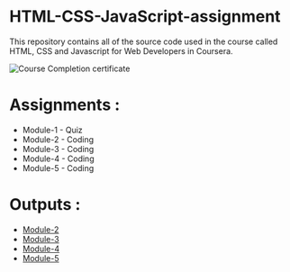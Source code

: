 # HTML-CSS-JavaScript-assignment


This repository contains all of the source code used in the course called HTML, CSS and Javascript for Web Developers in Coursera.

![Course Completion certificate]( )


# Assignments :

* Module-1 - Quiz 
* Module-2 - Coding
* Module-3 - Coding
* Module-4 - Coding
* Module-5 - Coding


# Outputs :

* [Module-2](https://anurag-gupta-lab.github.io/HTML-CSS-JavaScript-assignment/module-2/index.html)
* [Module-3](https://anurag-gupta-lab.github.io/HTML-CSS-JavaScript-assignment/module-3/index.html)
* [Module-4](https://anurag-gupta-lab.github.io/HTML-CSS-JavaScript-assignment/module-4/index.html)
* [Module-5](https://anurag-gupta-lab.github.io/HTML-CSS-JavaScript-assignment/module-5/index.html)

